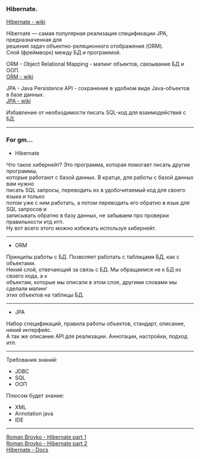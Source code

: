 ### Hibernate.  

[Hibernate - wiki](https://ru.wikipedia.org/wiki/Hibernate_(%D0%B1%D0%B8%D0%B1%D0%BB%D0%B8%D0%BE%D1%82%D0%B5%D0%BA%D0%B0))  

Hibernate — самая популярная реализация спецификации JPA, предназначенная для  
решения задач объектно-реляционного отображения (ORM).   
Слой (фреймворк) между БД и программой.  


ORM - Object Relational Mapping - мапинг объектов, связывание БД и ООП.  
[ORM - wiki](https://ru.wikipedia.org/wiki/ORM)  

JPA - Java Persistence API - сохранение в удобном виде Java-объектов в базе данных.  
[JPA - wiki](https://ru.wikipedia.org/wiki/Java_Persistence_API)  

Избавление от необходимости писать SQL-код для взаимодействия с БД.  

- - -  

### For gm...  

- Hibernate  

Что такое хибернейт? Это программа, которая помогает писать другие программы,  
которые работают с базой данных.  В кратце, для работы с базой данных вам нужно  
писать SQL запросы, переводить их в удобочитаемый код для своего языка и только  
потом уже с ним работать, а потом переводить его обратно в язык для SQL запросов и  
записывать обратно в базу данных, не забываем про проверки правильности итд итп.  
Ну вот всего этого можно избежать используя хибернейт.  

- - -  

- ORM  

Принципы работы с БД. Позволяет работать с таблицами БД, как с объектами.  
Некий слой, отвечающий за связь с БД. Мы обращаемся не к БД из своего кода, а к  
объектам, которые мы описали в этом слое, другими словами мы сделали мапинг  
этих объектов на таблицы БД.  

- - -  

- JPA  

Набор спецификаций, правила работы объектов, стандарт, описание, некий интерфейс.  
А так же описание API для реализации. Аннотации, настройки, подход итп.  

- - -  

Требования знаний:  
- JDBC  
- SQL  
- ООП  
  
Плюсом будет знание:  
- XML  
- Annotation java  
- IDE  

- - -  

[Roman Brovko - Hibernate part 1](https://www.youtube.com/watch?v=H8ahIMSPQbI)  
[Roman Brovko - Hibernate part 2](https://www.youtube.com/watch?v=EzHwEb7DEzE)  
[Hibernate - Docs](https://docs.jboss.org/hibernate/orm/current/userguide/html_single/Hibernate_User_Guide.html)  
